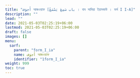 ```yaml
---
title: "أَجوَف আজওয়াফ [باب سَمِعَ يَسْمَعُ । বাব সামিয়া ইয়াসমাউ । ফর্ম I I-A]"
description: ""
lead: ""
date: 2021-05-03T02:25:19+06:00
lastmod: 2021-05-03T02:25:19+06:00
draft: false
images: []
menu: 
  sarf:
    parent: "form_I_ia"
    name: أَجوَف আজওয়াফ
    identifier: "1form_I_ia"
weight: 999
toc: true
---
```




